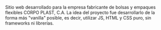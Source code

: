 Sitio web desarrollado para la empresa fabricante de bolsas y empaques flexibles CORPO PLAST, C.A. La idea del proyecto fue desarrollarlo de la forma más "vanilla" posible, es decir, utilizar JS, HTML y CSS puro, sin frameworks ni librerías. 
